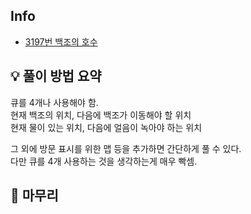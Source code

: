 ## Info
- [3197번 백조의 호수](https://www.acmicpc.net/problem/3197)

## 💡 풀이 방법 요약
큐를 4개나 사용해야 함.  
현재 백조의 위치, 다음에 백조가 이동해야 할 위치  
현재 물이 있는 위치, 다음에 얼음이 녹아야 하는 위치  

그 외에 방문 표시를 위한 맵 등을 추가하면 간단하게 풀 수 있다.  
다만 큐를 4개 사용하는 것을 생각하는게 매우 빡셈.

## 🙂 마무리
